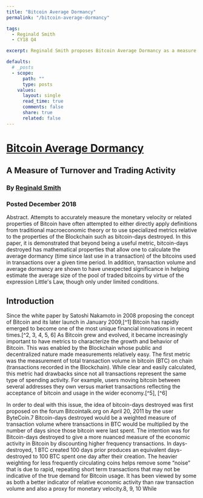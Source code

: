 ```yaml
---
title: "Bitcoin Average Dormancy"
permalink: "/bitcoin-average-dormancy" 

tags:
  - Reginald Smith
  - CY18 Q4

excerpt: Reginald Smith proposes Bitcoin Average Dormancy as a measure of turnover and trading activity. Posted December 2018.

defaults:
  # _posts
  - scope:
      path: ""
      type: posts
    values:
      layout: single
      read_time: true
      comments: false
      share: true
      related: false
---
```


# [Bitcoin Average Dormancy](https://ledgerjournal.org/ojs/index.php/ledger/article/download/99/112)
## A Measure of Turnover and Trading Activity
### By [Reginald Smith](https://twitter.com/SupremeVinegar)
### Posted December 2018

Abstract. Attempts to accurately measure the monetary velocity or related properties of Bitcoin have often attempted to either directly apply definitions from traditional macroeconomic theory or to use specialized metrics relative to the properties of the Blockchain such as bitcoin-days destroyed. In this paper, it is demonstrated that beyond being a useful metric, bitcoin-days destroyed has mathematical properties that allow one to calculate the average dormancy (time since last use in a transaction) of the bitcoins used in transactions over a given time period. In addition, transaction volume and average dormancy are shown to have unexpected significance in helping estimate the average size of the pool of traded bitcoins by virtue of the expression Little's Law, though only under limited conditions.

## Introduction
Since the white paper by Satoshi Nakamoto in 2008 proposing the concept of Bitcoin and its later launch in January 2009,[^1] Bitcoin has rapidly emerged to become one of the most unique financial innovations in recent times.[^2, 3, 4, 5, 6] As Bitcoin grew and evolved, it became increasingly important to have metrics to characterize the growth and behavior of Bitcoin. This was enabled by the Blockchain whose public and decentralized nature made measurements relatively easy. The first metric was the measurement of total transaction volume in bitcoin (BTC) on chain (transactions recorded in the Blockchain). While clear and easily calculated, this metric had drawbacks since not all transactions represent the same type of spending activity. For example, users moving bitcoin between several addresses they own versus market transactions reflecting the acceptance of bitcoin and usage in the wider economy.[^5], [^6]

In order to deal with this issue, the idea of bitcoin-days destroyed was first proposed on the forum Bitcointalk.org on April 20, 2011 by the user ByteCoin.7 Bitcoin-days destroyed would be a weighted measure of transaction volume where transactions in BTC would be multiplied by the number of days since those bitcoin were last spent. The intention was for Bitcoin-days destroyed to give a more nuanced measure of the economic activity in Bitcoin by discounting higher frequency transactions. In days-destroyed, 1 BTC created 100 days prior produces an equivalent days-destroyed to 100 BTC spent one day after their creation. The heavier weighting for less frequently circulating coins helps remove some “noise” that is due to rapid, repeating short term transactions that may not be indicative of the true demand for Bitcoin usage. It has been viewed by some as both a better indicator of relative economic activity than raw transaction volume and also a proxy for monetary velocity.8, 9, 10 While